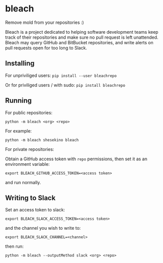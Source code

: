 # bleach
Remove mold from your repositories :)

Bleach is a project dedicated to helping software development teams keep track of their repositories and make sure no pull request is left unattended.
Bleach may query GitHub and BitBucket repositories, and write alerts on pull requests open for too long to Slack.

## Installing
For unpriviliged users:
`pip install --user bleachrepo`

Or for priviliged users / with sudo:
`pip install bleachrepo`

## Running
For public repositories:

`python -m bleach <org> <repo>`

For example:

`python -m bleach shesekino bleach`

For private repositories:

Obtain a GitHub access token with `repo` permissions, then set it as an environment variable:

`export BLEACH_GITHUB_ACCESS_TOKEN=<access token>`

and run normally.

## Writing to Slack

Set an access token to slack:

`export BLEACH_SLACK_ACCESS_TOKEN=<access token>`

and the channel you wish to write to:

`export BLEACH_SLACK_CHANNEL=<channel>`

then run:

`python -m bleach --outputMethod slack <org> <repo>`
